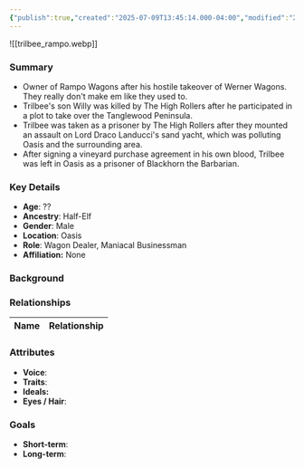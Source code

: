 ```yaml
---
{"publish":true,"created":"2025-07-09T13:45:14.000-04:00","modified":"2025-07-09T13:58:52.549-04:00","published":"2025-07-09T13:58:52.549-04:00","cssclasses":"","Age":"??","Ancestry":"Half-Elf","Gender":"Male","Location":["Oasis"],"Role":["Wagon Dealer, Maniacal Businessman"],"Affiliation":["None"]}
---
```



![[trilbee_rampo.webp]]
### Summary
- Owner of Rampo Wagons after his hostile takeover of Werner Wagons. They really don't make em like they used to.
- Trilbee's son Willy was killed by The High Rollers after he participated in a plot to take over the Tanglewood Peninsula.
- Trilbee was taken as a prisoner by The High Rollers after they mounted an assault on Lord Draco Landucci's sand yacht, which was polluting Oasis and the surrounding area.
- After signing a vineyard purchase agreement in his own blood, Trilbee was left in Oasis as a prisoner of Blackhorn the Barbarian.

### Key Details
- **Age**: ??
- **Ancestry**: Half-Elf
- **Gender**: Male
- **Location**: Oasis
- **Role**: Wagon Dealer, Maniacal Businessman
- **Affiliation:** None

### Background


### Relationships

| Name  | Relationship |
| ----- | ------------ |

### Attributes
- **Voice**:
- **Traits**:  
- **Ideals:**
- **Eyes / Hair**:  

### Goals
- **Short-term**:  
- **Long-term**:  
